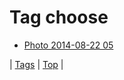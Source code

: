 <!--
title: Tag choose
date: 2020-06-28T15:26:59.816Z
tags:
-->
# Tag choose

 * [Photo 2014-08-22 05](95437330458.md)

| [Tags](tags.md) | [Top](index.md) |
